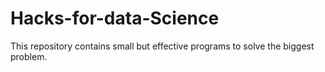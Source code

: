 # Hacks-for-data-Science
This repository contains small but effective programs to solve the biggest problem.
